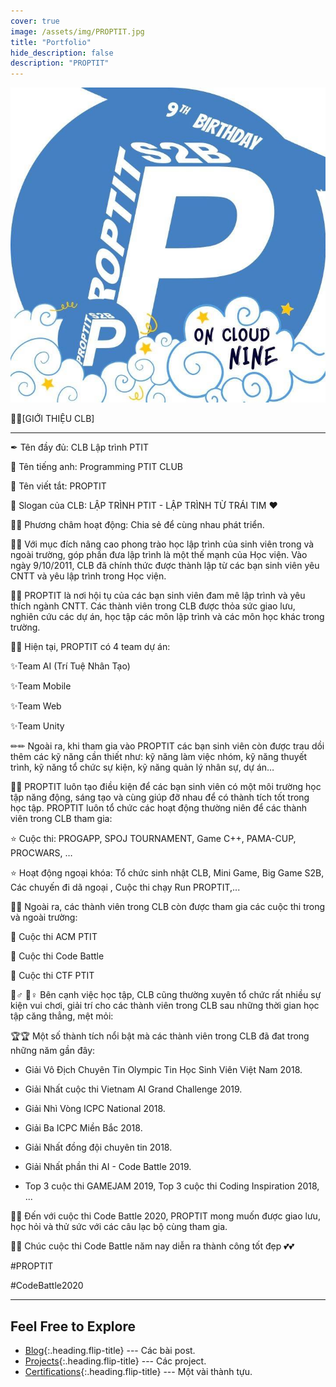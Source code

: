 ```yaml
---
cover: true
image: /assets/img/PROPTIT.jpg
title: "Portfolio"
hide_description: false
description: "PROPTIT"
---
```


![image](/assets/img/PROPTIT.jpg)

🔖🔖[GIỚI THIỆU CLB]

---

✒ Tên đầy đủ: CLB Lập trình PTIT

🔎 Tên tiếng anh: Programming PTIT CLUB

📎 Tên viết tắt: PROPTIT

📍 Slogan của CLB: LẬP TRÌNH PTIT - LẬP TRÌNH TỪ TRÁI TIM ❤

📌📌 Phương châm hoạt động: Chia sẻ để cùng nhau phát triển.

📖📖 Với mục đích nâng cao phong trào học lập trình của sinh viên trong và ngoài trường, góp phần đưa lập trình là một thế mạnh của Học viện. Vào ngày 9/10/2011, CLB đã chính thức được
thành lập từ các bạn sinh viên yêu CNTT và yêu lập trình trong Học viện.

🎈🎈 PROPTIT là nơi hội tụ của các bạn sinh viên đam mê lập trình và yêu thích ngành CNTT.
Các thành viên trong CLB được thỏa sức giao lưu, nghiên cứu các dự án, học tập các môn lập trình và các môn học khác trong trường.

🌈🌈 Hiện tại, PROPTIT có 4 team dự án:

✨Team AI (Trí Tuệ Nhân Tạo)

✨Team Mobile

✨Team Web

✨Team Unity

✏✏ Ngoài ra, khi tham gia vào PROPTIT các bạn sinh viên còn được trau dồi thêm các kỹ năng cần thiết như: kỹ năng làm việc nhóm, kỹ năng thuyết trình, kỹ năng tổ chức sự kiện, kỹ năng quản lý nhân sự, dự án…

📒📒 PROPTIT luôn tạo điều kiện để các bạn sinh viên có một môi trường học tập năng động, sáng tạo và cùng giúp đỡ nhau để có thành tích tốt trong học tập. PROPTIT luôn tổ chức các hoạt động thường niên để các thành viên trong CLB tham gia:

⭐ Cuộc thi: PROGAPP, SPOJ TOURNAMENT, Game C++, PAMA-CUP, PROCWARS, …

⭐ Hoạt động ngoại khóa: Tổ chức sinh nhật CLB, Mini Game, Big Game S2B, Các chuyến đi
dã ngoại , Cuộc thi chạy Run PROPTIT,...

🎯🎯 Ngoài ra, các thành viên trong CLB còn được tham gia các cuộc thi trong và ngoài
trường:

🌟 Cuộc thi ACM PTIT

🌟 Cuộc thi Code Battle

🌟 Cuộc thi CTF PTIT

🏃♂ 🏃♀ Bên cạnh việc học tập, CLB cũng thường xuyên tổ chức rất nhiều sự kiện vui chơi, giải trí cho các thành viên trong CLB sau những thời gian học tập căng thẳng, mệt mỏi:

🏆🏆 Một số thành tích nổi bật mà các thành viên trong CLB đã đat trong những năm gần đây:

- Giải Vô Địch Chuyên Tin Olympic Tin Học Sinh Viên Việt Nam 2018.

- Giải Nhất cuộc thi Vietnam AI Grand Challenge 2019.

- Giải Nhì Vòng ICPC National 2018.

- Giải Ba ICPC Miền Bắc 2018.

- Giải Nhất đồng đội chuyên tin 2018.

- Giải Nhất phần thi AI - Code Battle 2019.

- Top 3 cuộc thi GAMEJAM 2019, Top 3 cuộc thi Coding Inspiration 2018, ...

🎈🎈 Đến với cuộc thi Code Battle 2020, PROPTIT mong muốn được giao lưu, học hỏi và thử sức với các câu lạc bộ cùng tham gia.

🎉🎊 Chúc cuộc thi Code Battle năm nay diễn ra thành công tốt đẹp 💕💕

#PROPTIT

#CodeBattle2020

---

## Feel Free to Explore

* [Blog]{:.heading.flip-title} --- Các bài post.
* [Projects]{:.heading.flip-title} ---  Các project.
* [Certifications]{:.heading.flip-title} --- Một vài thành tựu.

[blog]: blog-posts/
[projects]: projects/
[certifications]: certifications/

